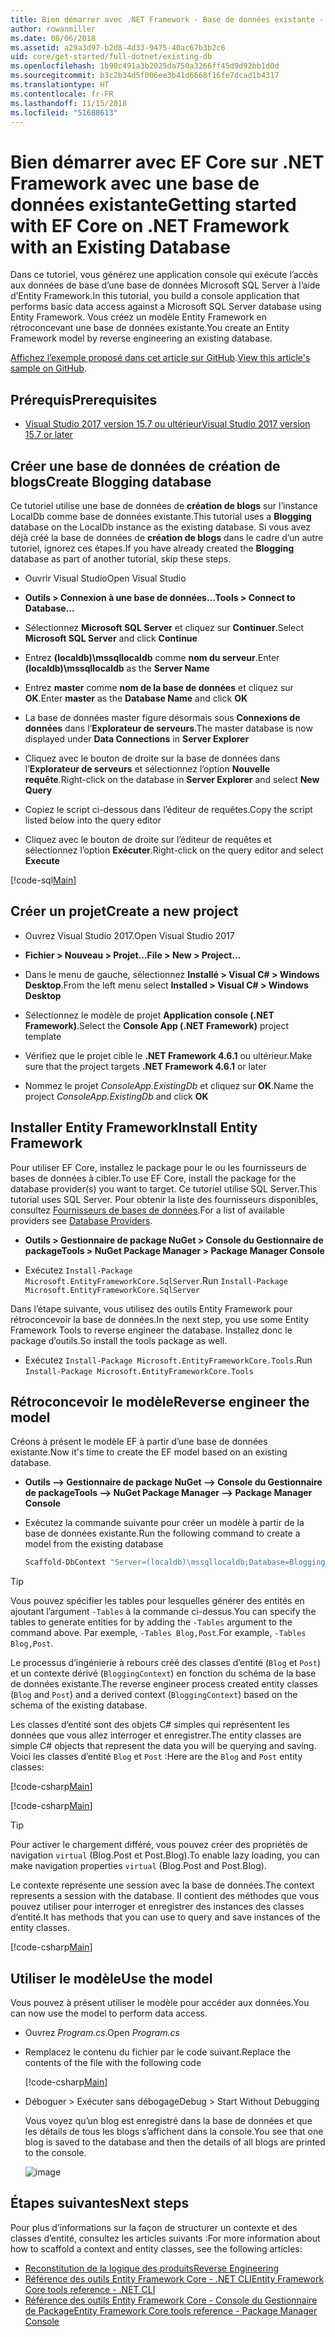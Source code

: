 ```yaml
---
title: Bien démarrer avec .NET Framework - Base de données existante - EF Core
author: rowanmiller
ms.date: 08/06/2018
ms.assetid: a29a3d97-b2d8-4d33-9475-40ac67b3b2c6
uid: core/get-started/full-dotnet/existing-db
ms.openlocfilehash: 1b90c491a3b2025da750a3266ff45d9d92bb1d0d
ms.sourcegitcommit: b3c2b34d5f006ee3b41d6668f16fe7dcad1b4317
ms.translationtype: HT
ms.contentlocale: fr-FR
ms.lasthandoff: 11/15/2018
ms.locfileid: "51688613"
---
```

# <a name="getting-started-with-ef-core-on-net-framework-with-an-existing-database"></a><span data-ttu-id="ea4a3-102">Bien démarrer avec EF Core sur .NET Framework avec une base de données existante</span><span class="sxs-lookup"><span data-stu-id="ea4a3-102">Getting started with EF Core on .NET Framework with an Existing Database</span></span>

<span data-ttu-id="ea4a3-103">Dans ce tutoriel, vous générez une application console qui exécute l’accès aux données de base d’une base de données Microsoft SQL Server à l’aide d’Entity Framework.</span><span class="sxs-lookup"><span data-stu-id="ea4a3-103">In this tutorial, you build a console application that performs basic data access against a Microsoft SQL Server database using Entity Framework.</span></span> <span data-ttu-id="ea4a3-104">Vous créez un modèle Entity Framework en rétroconcevant une base de données existante.</span><span class="sxs-lookup"><span data-stu-id="ea4a3-104">You create an Entity Framework model by reverse engineering an existing database.</span></span>

<span data-ttu-id="ea4a3-105">[Affichez l’exemple proposé dans cet article sur GitHub](https://github.com/aspnet/EntityFramework.Docs/tree/master/samples/core/GetStarted/FullNet/ConsoleApp.ExistingDb).</span><span class="sxs-lookup"><span data-stu-id="ea4a3-105">[View this article's sample on GitHub](https://github.com/aspnet/EntityFramework.Docs/tree/master/samples/core/GetStarted/FullNet/ConsoleApp.ExistingDb).</span></span>

## <a name="prerequisites"></a><span data-ttu-id="ea4a3-106">Prérequis</span><span class="sxs-lookup"><span data-stu-id="ea4a3-106">Prerequisites</span></span>

* [<span data-ttu-id="ea4a3-107">Visual Studio 2017 version 15.7 ou ultérieur</span><span class="sxs-lookup"><span data-stu-id="ea4a3-107">Visual Studio 2017 version 15.7 or later</span></span>](https://www.visualstudio.com/downloads/)

## <a name="create-blogging-database"></a><span data-ttu-id="ea4a3-108">Créer une base de données de création de blogs</span><span class="sxs-lookup"><span data-stu-id="ea4a3-108">Create Blogging database</span></span>

<span data-ttu-id="ea4a3-109">Ce tutoriel utilise une base de données de **création de blogs** sur l’instance LocalDb comme base de données existante.</span><span class="sxs-lookup"><span data-stu-id="ea4a3-109">This tutorial uses a **Blogging** database on the LocalDb instance as the existing database.</span></span> <span data-ttu-id="ea4a3-110">Si vous avez déjà créé la base de données de **création de blogs** dans le cadre d’un autre tutoriel, ignorez ces étapes.</span><span class="sxs-lookup"><span data-stu-id="ea4a3-110">If you have already created the **Blogging** database as part of another tutorial, skip these steps.</span></span>

* <span data-ttu-id="ea4a3-111">Ouvrir Visual Studio</span><span class="sxs-lookup"><span data-stu-id="ea4a3-111">Open Visual Studio</span></span>

* <span data-ttu-id="ea4a3-112">**Outils > Connexion à une base de données...**</span><span class="sxs-lookup"><span data-stu-id="ea4a3-112">**Tools > Connect to Database...**</span></span>

* <span data-ttu-id="ea4a3-113">Sélectionnez **Microsoft SQL Server** et cliquez sur **Continuer**.</span><span class="sxs-lookup"><span data-stu-id="ea4a3-113">Select **Microsoft SQL Server** and click **Continue**</span></span>

* <span data-ttu-id="ea4a3-114">Entrez **(localdb)\mssqllocaldb** comme **nom du serveur**.</span><span class="sxs-lookup"><span data-stu-id="ea4a3-114">Enter **(localdb)\mssqllocaldb** as the **Server Name**</span></span>

* <span data-ttu-id="ea4a3-115">Entrez **master** comme **nom de la base de données** et cliquez sur **OK**.</span><span class="sxs-lookup"><span data-stu-id="ea4a3-115">Enter **master** as the **Database Name** and click **OK**</span></span>

* <span data-ttu-id="ea4a3-116">La base de données master figure désormais sous **Connexions de données** dans l’**Explorateur de serveurs**.</span><span class="sxs-lookup"><span data-stu-id="ea4a3-116">The master database is now displayed under **Data Connections** in **Server Explorer**</span></span>

* <span data-ttu-id="ea4a3-117">Cliquez avec le bouton de droite sur la base de données dans l’**Explorateur de serveurs** et sélectionnez l’option **Nouvelle requête**.</span><span class="sxs-lookup"><span data-stu-id="ea4a3-117">Right-click on the database in **Server Explorer** and select **New Query**</span></span>

* <span data-ttu-id="ea4a3-118">Copiez le script ci-dessous dans l’éditeur de requêtes.</span><span class="sxs-lookup"><span data-stu-id="ea4a3-118">Copy the script listed below into the query editor</span></span>

* <span data-ttu-id="ea4a3-119">Cliquez avec le bouton de droite sur l’éditeur de requêtes et sélectionnez l’option **Exécuter**.</span><span class="sxs-lookup"><span data-stu-id="ea4a3-119">Right-click on the query editor and select **Execute**</span></span>

[!code-sql[Main](../_shared/create-blogging-database-script.sql)]

## <a name="create-a-new-project"></a><span data-ttu-id="ea4a3-120">Créer un projet</span><span class="sxs-lookup"><span data-stu-id="ea4a3-120">Create a new project</span></span>

* <span data-ttu-id="ea4a3-121">Ouvrez Visual Studio 2017.</span><span class="sxs-lookup"><span data-stu-id="ea4a3-121">Open Visual Studio 2017</span></span>

* <span data-ttu-id="ea4a3-122">**Fichier > Nouveau > Projet...**</span><span class="sxs-lookup"><span data-stu-id="ea4a3-122">**File > New > Project...**</span></span>

* <span data-ttu-id="ea4a3-123">Dans le menu de gauche, sélectionnez **Installé > Visual C# > Windows Desktop**.</span><span class="sxs-lookup"><span data-stu-id="ea4a3-123">From the left menu select **Installed > Visual C# > Windows Desktop**</span></span>

* <span data-ttu-id="ea4a3-124">Sélectionnez le modèle de projet **Application console (.NET Framework)**.</span><span class="sxs-lookup"><span data-stu-id="ea4a3-124">Select the **Console App (.NET Framework)** project template</span></span>

* <span data-ttu-id="ea4a3-125">Vérifiez que le projet cible le **.NET Framework 4.6.1** ou ultérieur.</span><span class="sxs-lookup"><span data-stu-id="ea4a3-125">Make sure that the project targets **.NET Framework 4.6.1** or later</span></span>

* <span data-ttu-id="ea4a3-126">Nommez le projet *ConsoleApp.ExistingDb* et cliquez sur **OK**.</span><span class="sxs-lookup"><span data-stu-id="ea4a3-126">Name the project *ConsoleApp.ExistingDb* and click **OK**</span></span>

## <a name="install-entity-framework"></a><span data-ttu-id="ea4a3-127">Installer Entity Framework</span><span class="sxs-lookup"><span data-stu-id="ea4a3-127">Install Entity Framework</span></span>

<span data-ttu-id="ea4a3-128">Pour utiliser EF Core, installez le package pour le ou les fournisseurs de bases de données à cibler.</span><span class="sxs-lookup"><span data-stu-id="ea4a3-128">To use EF Core, install the package for the database provider(s) you want to target.</span></span> <span data-ttu-id="ea4a3-129">Ce tutoriel utilise SQL Server.</span><span class="sxs-lookup"><span data-stu-id="ea4a3-129">This tutorial uses SQL Server.</span></span> <span data-ttu-id="ea4a3-130">Pour obtenir la liste des fournisseurs disponibles, consultez [Fournisseurs de bases de données](../../providers/index.md).</span><span class="sxs-lookup"><span data-stu-id="ea4a3-130">For a list of available providers see [Database Providers](../../providers/index.md).</span></span>

* <span data-ttu-id="ea4a3-131">**Outils > Gestionnaire de package NuGet > Console du Gestionnaire de package**</span><span class="sxs-lookup"><span data-stu-id="ea4a3-131">**Tools > NuGet Package Manager > Package Manager Console**</span></span>

* <span data-ttu-id="ea4a3-132">Exécutez `Install-Package Microsoft.EntityFrameworkCore.SqlServer`.</span><span class="sxs-lookup"><span data-stu-id="ea4a3-132">Run `Install-Package Microsoft.EntityFrameworkCore.SqlServer`</span></span>

<span data-ttu-id="ea4a3-133">Dans l’étape suivante, vous utilisez des outils Entity Framework pour rétroconcevoir la base de données.</span><span class="sxs-lookup"><span data-stu-id="ea4a3-133">In the next step, you use some Entity Framework Tools to reverse engineer the database.</span></span> <span data-ttu-id="ea4a3-134">Installez donc le package d’outils.</span><span class="sxs-lookup"><span data-stu-id="ea4a3-134">So install the tools package as well.</span></span>

* <span data-ttu-id="ea4a3-135">Exécutez `Install-Package Microsoft.EntityFrameworkCore.Tools`.</span><span class="sxs-lookup"><span data-stu-id="ea4a3-135">Run `Install-Package Microsoft.EntityFrameworkCore.Tools`</span></span>

## <a name="reverse-engineer-the-model"></a><span data-ttu-id="ea4a3-136">Rétroconcevoir le modèle</span><span class="sxs-lookup"><span data-stu-id="ea4a3-136">Reverse engineer the model</span></span>

<span data-ttu-id="ea4a3-137">Créons à présent le modèle EF à partir d’une base de données existante.</span><span class="sxs-lookup"><span data-stu-id="ea4a3-137">Now it's time to create the EF model based on an existing database.</span></span>

* <span data-ttu-id="ea4a3-138">**Outils –> Gestionnaire de package NuGet –> Console du Gestionnaire de package**</span><span class="sxs-lookup"><span data-stu-id="ea4a3-138">**Tools –> NuGet Package Manager –> Package Manager Console**</span></span>

* <span data-ttu-id="ea4a3-139">Exécutez la commande suivante pour créer un modèle à partir de la base de données existante.</span><span class="sxs-lookup"><span data-stu-id="ea4a3-139">Run the following command to create a model from the existing database</span></span>

  ``` powershell
  Scaffold-DbContext "Server=(localdb)\mssqllocaldb;Database=Blogging;Trusted_Connection=True;" Microsoft.EntityFrameworkCore.SqlServer
  ```

> [!TIP]  
> <span data-ttu-id="ea4a3-140">Vous pouvez spécifier les tables pour lesquelles générer des entités en ajoutant l’argument `-Tables` à la commande ci-dessus.</span><span class="sxs-lookup"><span data-stu-id="ea4a3-140">You can specify the tables to generate entities for by adding the `-Tables` argument to the command above.</span></span> <span data-ttu-id="ea4a3-141">Par exemple, `-Tables Blog,Post`.</span><span class="sxs-lookup"><span data-stu-id="ea4a3-141">For example, `-Tables Blog,Post`.</span></span>

<span data-ttu-id="ea4a3-142">Le processus d’ingénierie à rebours créé des classes d’entité (`Blog` et `Post`) et un contexte dérivé (`BloggingContext`) en fonction du schéma de la base de données existante.</span><span class="sxs-lookup"><span data-stu-id="ea4a3-142">The reverse engineer process created entity classes (`Blog` and `Post`) and a derived context (`BloggingContext`) based on the schema of the existing database.</span></span>

<span data-ttu-id="ea4a3-143">Les classes d’entité sont des objets C# simples qui représentent les données que vous allez interroger et enregistrer.</span><span class="sxs-lookup"><span data-stu-id="ea4a3-143">The entity classes are simple C# objects that represent the data you will be querying and saving.</span></span> <span data-ttu-id="ea4a3-144">Voici les classes d’entité `Blog` et `Post` :</span><span class="sxs-lookup"><span data-stu-id="ea4a3-144">Here are the `Blog` and `Post` entity classes:</span></span>

 [!code-csharp[Main](../../../../samples/core/GetStarted/FullNet/ConsoleApp.ExistingDb/Blog.cs)]

[!code-csharp[Main](../../../../samples/core/GetStarted/FullNet/ConsoleApp.ExistingDb/Post.cs)]

> [!TIP]  
> <span data-ttu-id="ea4a3-145">Pour activer le chargement différé, vous pouvez créer des propriétés de navigation `virtual` (Blog.Post et Post.Blog).</span><span class="sxs-lookup"><span data-stu-id="ea4a3-145">To enable lazy loading, you can make navigation properties `virtual` (Blog.Post and Post.Blog).</span></span>

<span data-ttu-id="ea4a3-146">Le contexte représente une session avec la base de données.</span><span class="sxs-lookup"><span data-stu-id="ea4a3-146">The context represents a session with the database.</span></span> <span data-ttu-id="ea4a3-147">Il contient des méthodes que vous pouvez utiliser pour interroger et enregistrer des instances des classes d’entité.</span><span class="sxs-lookup"><span data-stu-id="ea4a3-147">It has methods that you can use to query and save instances of the entity classes.</span></span>

[!code-csharp[Main](../../../../samples/core/GetStarted/FullNet/ConsoleApp.ExistingDb/BloggingContext.cs)]

## <a name="use-the-model"></a><span data-ttu-id="ea4a3-148">Utiliser le modèle</span><span class="sxs-lookup"><span data-stu-id="ea4a3-148">Use the model</span></span>

<span data-ttu-id="ea4a3-149">Vous pouvez à présent utiliser le modèle pour accéder aux données.</span><span class="sxs-lookup"><span data-stu-id="ea4a3-149">You can now use the model to perform data access.</span></span>

* <span data-ttu-id="ea4a3-150">Ouvrez *Program.cs*.</span><span class="sxs-lookup"><span data-stu-id="ea4a3-150">Open *Program.cs*</span></span>

* <span data-ttu-id="ea4a3-151">Remplacez le contenu du fichier par le code suivant.</span><span class="sxs-lookup"><span data-stu-id="ea4a3-151">Replace the contents of the file with the following code</span></span>

  [!code-csharp[Main](../../../../samples/core/GetStarted/FullNet/ConsoleApp.ExistingDb/Program.cs)] 

* <span data-ttu-id="ea4a3-152">Déboguer > Exécuter sans débogage</span><span class="sxs-lookup"><span data-stu-id="ea4a3-152">Debug > Start Without Debugging</span></span>

  <span data-ttu-id="ea4a3-153">Vous voyez qu’un blog est enregistré dans la base de données et que les détails de tous les blogs s’affichent dans la console.</span><span class="sxs-lookup"><span data-stu-id="ea4a3-153">You see that one blog is saved to the database and then the details of all blogs are printed to the console.</span></span>

  ![image](_static/output-existing-db.png)

## <a name="next-steps"></a><span data-ttu-id="ea4a3-155">Étapes suivantes</span><span class="sxs-lookup"><span data-stu-id="ea4a3-155">Next steps</span></span>

<span data-ttu-id="ea4a3-156">Pour plus d’informations sur la façon de structurer un contexte et des classes d’entité, consultez les articles suivants :</span><span class="sxs-lookup"><span data-stu-id="ea4a3-156">For more information about how to scaffold a context and entity classes, see the following articles:</span></span>
* [<span data-ttu-id="ea4a3-157">Reconstitution de la logique des produits</span><span class="sxs-lookup"><span data-stu-id="ea4a3-157">Reverse Engineering</span></span>](xref:core/managing-schemas/scaffolding)
* [<span data-ttu-id="ea4a3-158">Référence des outils Entity Framework Core - .NET CLI</span><span class="sxs-lookup"><span data-stu-id="ea4a3-158">Entity Framework Core tools reference - .NET CLI</span></span>](xref:core/miscellaneous/cli/dotnet#dotnet-ef-dbcontext-scaffold)
* [<span data-ttu-id="ea4a3-159">Référence des outils Entity Framework Core - Console du Gestionnaire de Package</span><span class="sxs-lookup"><span data-stu-id="ea4a3-159">Entity Framework Core tools reference - Package Manager Console</span></span>](xref:core/miscellaneous/cli/powershell#scaffold-dbcontext)